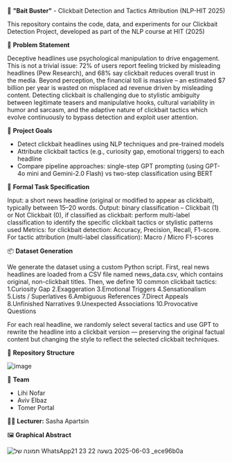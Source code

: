 🧠 **"Bait Buster"** - Clickbait Detection and Tactics Attribution (NLP-HIT 2025)

This repository contains the code, data, and experiments for our Clickbait Detection Project, developed as part of the NLP course at HIT (2025)



🎯 **Problem Statement**

Deceptive headlines use psychological manipulation to drive engagement. This is not a trivial issue: 72% of users report feeling tricked by misleading headlines (Pew Research), and 68% say clickbait reduces overall trust in the media. Beyond perception, the financial toll is massive – an estimated $7 billion per year is wasted on misplaced ad revenue driven by misleading content.
Detecting clickbait is challenging due to stylistic ambiguity between legitimate teasers and manipulative hooks, cultural variability in humor and sarcasm, and the adaptive nature of clickbait tactics which evolve continuously to bypass detection and exploit user attention.



📌 **Project Goals**

- Detect clickbait headlines using NLP techniques and pre-trained models
- Attribute clickbait tactics (e.g., curiosity gap, emotional triggers) to each headline
- Compare pipeline approaches: single-step GPT prompting (using GPT-4o mini and Gemini-2.0 Flash) vs two-step classification using BERT
  

  
🧾 **Formal Task Specification**

Input: a short news headline (original or modified to appear as clickbait), typically between 15–20 words.
Output: binary classification – Clickbait (1) or Not Clickbait (0), if classified as clickbait: perform multi-label classification to identify the specific clickbait tactics or stylistic patterns used
Metrics: for clickbait detection: Accuracy, Precision, Recall, F1-score. For tactic attribution (multi-label classification): Macro / Micro F1-scores



📦 **Dataset Generation**

We generate the dataset using a custom Python script. First, real news headlines are loaded from a CSV file named news_data.csv, which contains original, non-clickbait titles. Then, we define 10 common clickbait tactics:
1.Curiosity Gap
2.Exaggeration
3.Emotional Triggers
4.Sensationalism
5.Lists / Superlatives
6.Ambiguous References
7.Direct Appeals
8.Unfinished Narratives
9.Unexpected Associations
10.Provocative Questions

For each real headline, we randomly select several tactics and use GPT to rewrite the headline into a clickbait version — preserving the original factual content but changing the style to reflect the selected clickbait techniques.



📁 **Repository Structure**

![image](https://github.com/user-attachments/assets/9bd67bb3-38c1-43d7-b95a-6ba726647763)





👥 **Team**

- Lihi Nofar
- Aviv Elbaz
- Tomer Portal

  
👨‍🏫 **Lecturer:**
Sasha Apartsin 



🖼️ **Graphical Abstract**

![תמונה של WhatsApp‏ 2025-06-03 בשעה 22 23 21_ece96b0a](https://github.com/user-attachments/assets/829488ad-b4f3-4612-b1e1-d89958cc2558)
